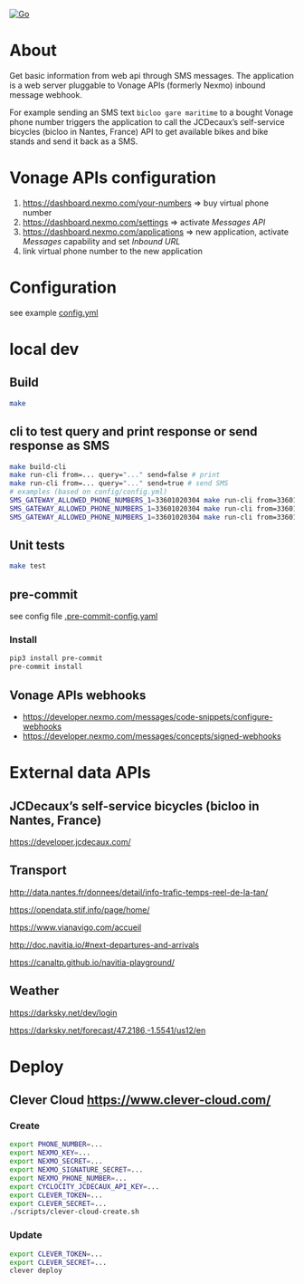 [![Go](https://github.com/thomariobros/sms-query/actions/workflows/go.yml/badge.svg)](https://github.com/thomariobros/sms-query/actions/workflows/go.yml)

# About

Get basic information from web api through SMS messages. The application is a web server pluggable to Vonage APIs (formerly Nexmo) inbound message webhook.

For example sending an SMS text `bicloo gare maritime` to a bought Vonage phone number triggers the application to call the JCDecaux’s 
self-service bicycles (bicloo in Nantes, France) API to get available bikes and bike stands and send it back as a SMS.

# Vonage APIs configuration

1. https://dashboard.nexmo.com/your-numbers => buy virtual phone number
2. https://dashboard.nexmo.com/settings => activate *Messages API*
3. https://dashboard.nexmo.com/applications => new application, activate *Messages* capability and set *Inbound URL*
4. link virtual phone number to the new application

# Configuration

see example [config.yml](config/config.yml)

# local dev

## Build

```bash
make
```

## cli to test query and print response or send response as SMS

```bash
make build-cli
make run-cli from=... query="..." send=false # print
make run-cli from=... query="..." send=true # send SMS
# examples (based on config/config.yml)
SMS_GATEWAY_ALLOWED_PHONE_NUMBERS_1=33601020304 make run-cli from=33601020304 query="help" send=false
SMS_GATEWAY_ALLOWED_PHONE_NUMBERS_1=33601020304 make run-cli from=33601020304 query="search lemonde" send=false
SMS_GATEWAY_ALLOWED_PHONE_NUMBERS_1=33601020304 make run-cli from=33601020304 query="news" send=false
```

## Unit tests

```bash
make test
```

## pre-commit

see config file [.pre-commit-config.yaml](.pre-commit-config.yaml)

### Install

```bash
pip3 install pre-commit
pre-commit install
```

## Vonage APIs webhooks

- https://developer.nexmo.com/messages/code-snippets/configure-webhooks
- https://developer.nexmo.com/messages/concepts/signed-webhooks

# External data APIs

## JCDecaux’s self-service bicycles (bicloo in Nantes, France)

https://developer.jcdecaux.com/

## Transport

http://data.nantes.fr/donnees/detail/info-trafic-temps-reel-de-la-tan/

https://opendata.stif.info/page/home/

https://www.vianavigo.com/accueil

http://doc.navitia.io/#next-departures-and-arrivals

https://canaltp.github.io/navitia-playground/

## Weather

https://darksky.net/dev/login

https://darksky.net/forecast/47.2186,-1.5541/us12/en

# Deploy

## Clever Cloud https://www.clever-cloud.com/

### Create
```bash
export PHONE_NUMBER=...
export NEXMO_KEY=...
export NEXMO_SECRET=...
export NEXMO_SIGNATURE_SECRET=...
export NEXMO_PHONE_NUMBER=...
export CYCLOCITY_JCDECAUX_API_KEY=...
export CLEVER_TOKEN=...
export CLEVER_SECRET=...
./scripts/clever-cloud-create.sh
```

### Update
```bash
export CLEVER_TOKEN=...
export CLEVER_SECRET=...
clever deploy
```
